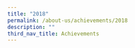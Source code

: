 ```yaml
---
title: "2018"
permalink: /about-us/achievements/2018
description: ""
third_nav_title: Achievements
---
```


